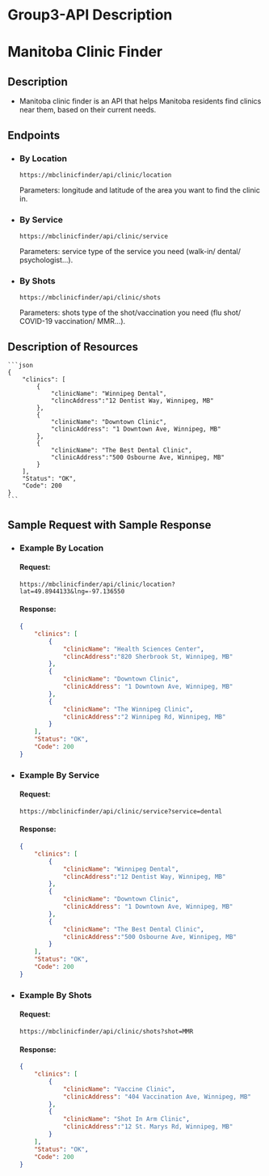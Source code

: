 # Group3-API Description
# Manitoba Clinic Finder 

## Description
* Manitoba clinic finder is an API that helps Manitoba residents find clinics near them, based on their current needs. 

## Endpoints
* ### By Location
  `https://mbclinicfinder/api/clinic/location`

  Parameters: longitude and latitude of the area you want to find the clinic in.

* ### By Service
  `https://mbclinicfinder/api/clinic/service`

  Parameters: service type of the service you need (walk-in/ dental/ psychologist...).

* ### By Shots
  `https://mbclinicfinder/api/clinic/shots`

  Parameters: shots type of the shot/vaccination you need (flu shot/ COVID-19 vaccination/ MMR...).

## Description of Resources
    ```json
    {
        "clinics": [
            {
                "clinicName": "Winnipeg Dental",
                "clincAddress":"12 Dentist Way, Winnipeg, MB"
            },
            {
                "clinicName": "Downtown Clinic",
                "clinicAddress": "1 Downtown Ave, Winnipeg, MB"
            },
            {
                "clinicName": "The Best Dental Clinic",
                "clinicAddress":"500 Osbourne Ave, Winnipeg, MB"
            }
        ],
        "Status": "OK",
        "Code": 200
    }
    ```

## Sample Request with Sample Response
* ### Example By Location
    #### Request:
    `https://mbclinicfinder/api/clinic/location?lat=49.8944133&lng=-97.136550`

    #### Response:
    ```json
    {
        "clinics": [
            {
                "clinicName": "Health Sciences Center",
                "clincAddress":"820 Sherbrook St, Winnipeg, MB"
            },
            {
                "clinicName": "Downtown Clinic",
                "clinicAddress": "1 Downtown Ave, Winnipeg, MB"
            },
            {
                "clinicName": "The Winnipeg Clinic",
                "clinicAddress":"2 Winnipeg Rd, Winnipeg, MB"
            }
        ],
        "Status": "OK",
        "Code": 200
    }
    ```

* ### Example By Service
    #### Request:
    `https://mbclinicfinder/api/clinic/service?service=dental`

    #### Response:
    ```json
    {
        "clinics": [
            {
                "clinicName": "Winnipeg Dental",
                "clincAddress":"12 Dentist Way, Winnipeg, MB"
            },
            {
                "clinicName": "Downtown Clinic",
                "clinicAddress": "1 Downtown Ave, Winnipeg, MB"
            },
            {
                "clinicName": "The Best Dental Clinic",
                "clinicAddress":"500 Osbourne Ave, Winnipeg, MB"
            }
        ],
        "Status": "OK",
        "Code": 200
    }
    ```

* ### Example By Shots
    #### Request:
    `https://mbclinicfinder/api/clinic/shots?shot=MMR`

    #### Response:
    ```json
    {
        "clinics": [
            {
                "clinicName": "Vaccine Clinic",
                "clinicAddress": "404 Vaccination Ave, Winnipeg, MB"
            },
            {
                "clinicName": "Shot In Arm Clinic", 
                "clinicAddress":"12 St. Marys Rd, Winnipeg, MB"
            }
        ],
        "Status": "OK",
        "Code": 200
    }
    ```

